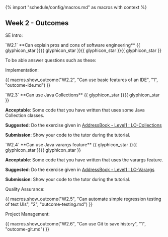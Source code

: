 {% import "schedule/config/macros.md" as macros with context %}

<link rel="stylesheet" href="{{baseUrl}}/css/main.css">
<link rel="stylesheet" href="{{baseUrl}}/css/schedule.css">

<div class="website-content">

## Week 2 - Outcomes 

<div id="main">

<span class="activity-desc">SE Intro:</span>
<div class="indented">

<panel no-close>
  <span slot="header" class="panel-title"><md>`W2.1` **Can explain pros and cons of software engineering**</md> <span class="label label-success">{{ glyphicon_star }}{{ glyphicon_star }}{{ glyphicon_star }}{{ glyphicon_star }}</span>&nbsp;</span>

  <include src="../../book/softwareEngineering/introduction/prosAndCons/unit-inElsewhere-asFlat.md" boilerplate />
  <panel header="{{glyphicon_folder_close}} Evidence" expanded>
  
To be able answer questions such as these:

<include src="../../book/softwareEngineering/introduction/prosAndCons/q-essay-listProsAndCons.md"/>

  </panel>
</panel>

</div>
<p/>
<span class="activity-desc">Implementation:</span>
<div class="indented">

{{ macros.show_outcome("W2.2", "Can use basic features of an IDE", "1", "outcome-ide.md") }}


<!-- ==================================================================================================== -->

<panel no-close>
<span slot="header" class="panel-title"><md>`W2.3` **Can use Java Collections**</md> <span class="label label-warning">{{ glyphicon_star }}{{ glyphicon_star }}</span>&nbsp;</span>

  <include src="../../book/javaTools/collections/unit-inElsewhere-asFlat.md" boilerplate />
  <panel header="{{glyphicon_folder_close}} Evidence" expanded>

**Acceptable**: Some code that you have written that uses some Java Collection classes.

**Suggested**: Do the exercise given in [AddressBook - Level1 : LO-Collections]({{module_org}}/addressbook-level1#use-collections-lo-collections) 

**Submission**: Show your code to the tutor during the tutorial.

  </panel>
</panel>

<!-- ==================================================================================================== -->

<panel  no-close>
<span slot="header" class="panel-title"><md>`W2.4` **Can use Java varargs feature**</md> <span class="label label-info">{{ glyphicon_star }}{{ glyphicon_star }}{{ glyphicon_star }}</span>&nbsp;</span>

  <include src="../../book/javaTools/varargs/unit-inElsewhere-asFlat.md" boilerplate />
  <panel header="{{glyphicon_folder_close}} Evidence" expanded>

**Acceptable**: Some code that you have written that uses the varargs feature.

**Suggested**: Do the exercise given in [AddressBook - Level1 : LO-Varargs]({{module_org}}/addressbook-level1#use-varargs-lo-varargss) 

**Submission**: Show your code to the tutor during the tutorial.

  </panel>
</panel>

</div>
<p/><span class="activity-desc">Quality Assurance:</span>
<div class="indented">


{{ macros.show_outcome("W2.5", "Can automate simple regression testing of text UIs", "2", "outcome-testing.md") }}

</div>
<p/><span class="activity-desc">Project Management:</span>
<div class="indented">

{{ macros.show_outcome("W2.6", "Can use Git to save history", "1", "outcome-git.md") }}

</div>
</div>
</div>
